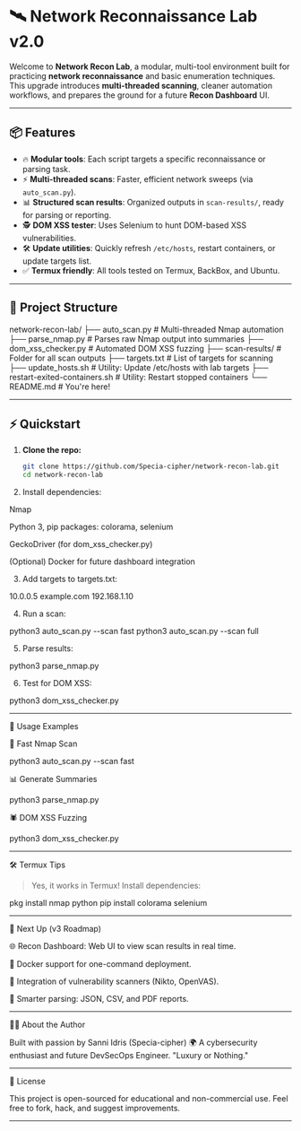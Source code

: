 # 🛰️ Network Reconnaissance Lab v2.0

Welcome to **Network Recon Lab**, a modular, multi-tool environment built for practicing **network reconnaissance** and basic enumeration techniques. This upgrade introduces **multi-threaded scanning**, cleaner automation workflows, and prepares the ground for a future **Recon Dashboard** UI.

---

## 📦 Features

- 🔥 **Modular tools**: Each script targets a specific reconnaissance or parsing task.
- ⚡ **Multi-threaded scans**: Faster, efficient network sweeps (via `auto_scan.py`).
- 📊 **Structured scan results**: Organized outputs in `scan-results/`, ready for parsing or reporting.
- 🕵️ **DOM XSS tester**: Uses Selenium to hunt DOM-based XSS vulnerabilities.
- 🛠️ **Update utilities**: Quickly refresh `/etc/hosts`, restart containers, or update targets list.
- ✅ **Termux friendly**: All tools tested on Termux, BackBox, and Ubuntu.

---

## 📂 Project Structure

network-recon-lab/ ├── auto_scan.py           # Multi-threaded Nmap automation ├── parse_nmap.py          # Parses raw Nmap output into summaries ├── dom_xss_checker.py     # Automated DOM XSS fuzzing ├── scan-results/          # Folder for all scan outputs ├── targets.txt            # List of targets for scanning ├── update_hosts.sh        # Utility: Update /etc/hosts with lab targets ├── restart-exited-containers.sh  # Utility: Restart stopped containers └── README.md              # You're here!

---

## ⚡ Quickstart

1. **Clone the repo:**
   ```bash
   git clone https://github.com/Specia-cipher/network-recon-lab.git
   cd network-recon-lab

2. Install dependencies:

Nmap

Python 3, pip packages: colorama, selenium

GeckoDriver (for dom_xss_checker.py)

(Optional) Docker for future dashboard integration



3. Add targets to targets.txt:

10.0.0.5
example.com
192.168.1.10


4. Run a scan:

python3 auto_scan.py --scan fast
python3 auto_scan.py --scan full


5. Parse results:

python3 parse_nmap.py


6. Test for DOM XSS:

python3 dom_xss_checker.py




---

📖 Usage Examples

🚀 Fast Nmap Scan

python3 auto_scan.py --scan fast

📊 Generate Summaries

python3 parse_nmap.py

🕷️ DOM XSS Fuzzing

python3 dom_xss_checker.py


---

🛠️ Termux Tips

> Yes, it works in Termux!
Install dependencies:



pkg install nmap python
pip install colorama selenium


---

📌 Next Up (v3 Roadmap)

🌐 Recon Dashboard: Web UI to view scan results in real time.

🐳 Docker support for one-command deployment.

📡 Integration of vulnerability scanners (Nikto, OpenVAS).

🧠 Smarter parsing: JSON, CSV, and PDF reports.



---

👨‍💻 About the Author

Built with passion by Sanni Idris (Specia-cipher) 🌍
A cybersecurity enthusiast and future DevSecOps Engineer.
"Luxury or Nothing."


---

📜 License

This project is open-sourced for educational and non-commercial use.
Feel free to fork, hack, and suggest improvements.

---
